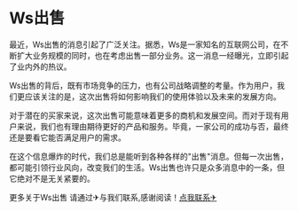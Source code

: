# Ws出售

最近，Ws出售的消息引起了广泛关注。据悉，Ws是一家知名的互联网公司，在不断扩大业务规模的同时，也在考虑出售一部分业务。这一消息一经曝光，立即引起了业内外的热议。

Ws出售的背后，既有市场竞争的压力，也有公司战略调整的考量。作为用户，我们更应该关注的是，这次出售将如何影响我们的使用体验以及未来的发展方向。

对于潜在的买家来说，这次出售可能意味着更多的商机和发展空间。而对于现有用户来说，我们也有理由期待更好的产品和服务。毕竟，一家公司的成功与否，最终还是要看它能否满足用户的需求。

在这个信息爆炸的时代，我们总是能听到各种各样的"出售"消息。但每一次出售，都可能引领行业风向，改变我们的生活。Ws出售也许只是众多消息中的一条，但它绝对不是无关紧要的。

更多关于Ws出售 请通过✈与我们联系,感谢阅读！[点我联系✈](https://web.G208.com)